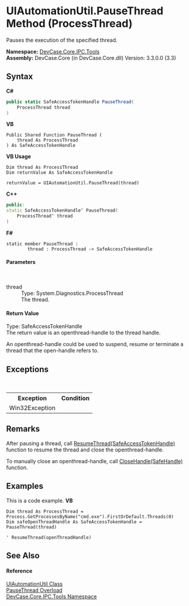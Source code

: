 # UIAutomationUtil.PauseThread Method (ProcessThread)
 

Pauses the execution of the specified thread.

**Namespace:**&nbsp;<a href="N_DevCase_Core_IPC_Tools">DevCase.Core.IPC.Tools</a><br />**Assembly:**&nbsp;DevCase.Core (in DevCase.Core.dll) Version: 3.3.0.0 (3.3)

## Syntax

**C#**<br />
``` C#
public static SafeAccessTokenHandle PauseThread(
	ProcessThread thread
)
```

**VB**<br />
``` VB
Public Shared Function PauseThread ( 
	thread As ProcessThread
) As SafeAccessTokenHandle
```

**VB Usage**<br />
``` VB Usage
Dim thread As ProcessThread
Dim returnValue As SafeAccessTokenHandle

returnValue = UIAutomationUtil.PauseThread(thread)
```

**C++**<br />
``` C++
public:
static SafeAccessTokenHandle^ PauseThread(
	ProcessThread^ thread
)
```

**F#**<br />
``` F#
static member PauseThread : 
        thread : ProcessThread -> SafeAccessTokenHandle 

```


#### Parameters
&nbsp;<dl><dt>thread</dt><dd>Type: System.Diagnostics.ProcessThread<br />The thread.</dd></dl>

#### Return Value
Type: SafeAccessTokenHandle<br />The return value is an openthread-handle to the thread handle. 

 An openthread-handle could be used to suspend, resume or terminate a thread that the open-handle refers to.

## Exceptions
&nbsp;<table><tr><th>Exception</th><th>Condition</th></tr><tr><td>Win32Exception</td><td /></tr></table>

## Remarks
After pausing a thread, call <a href="M_DevCase_Core_IPC_Tools_UIAutomationUtil_ResumeThread">ResumeThread(SafeAccessTokenHandle)</a> function to resume the thread and close the openthread-handle. 

 To manually close an openthread-handle, call <a href="M_DevCase_Interop_Unmanaged_Win32_NativeMethods_CloseHandle_1">CloseHandle(SafeHandle)</a> function.

## Examples
This is a code example. 
**VB**<br />
``` VB
Dim thread As ProcessThread = Process.GetProcessesByName("cmd.exe").FirstOrDefault.Threads(0)
Dim safeOpenThreadHandle As SafeAccessTokenHandle = PauseThread(thread)

' ResumeThread(openThreadHandle)
```


## See Also


#### Reference
<a href="T_DevCase_Core_IPC_Tools_UIAutomationUtil">UIAutomationUtil Class</a><br /><a href="Overload_DevCase_Core_IPC_Tools_UIAutomationUtil_PauseThread">PauseThread Overload</a><br /><a href="N_DevCase_Core_IPC_Tools">DevCase.Core.IPC.Tools Namespace</a><br />